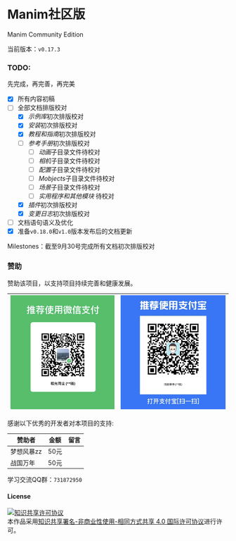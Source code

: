 # Manim社区版

Manim Community Edition

当前版本：`v0.17.3`

### TODO:

先完成，再完善，再完美

- [x] 所有内容初稿
- [ ] 全部文档排版校对
	- [x] *示例库*初次排版校对
	- [x] *安装*初次排版校对
	- [x] *教程和指南*初次排版校对
	- [ ] *参考手册*初次排版校对
		- [ ] *动画*子目录文件待校对
		- [ ] *相机*子目录文件待校对
		- [ ] *配置*子目录文件待校对
		- [ ] *Mobjects*子目录文件待校对
		- [ ] *场景*子目录文件待校对
		- [ ] *实用程序和其他模块* 待校对
	- [x] *插件*初次排版校对
	- [x] *变更日志*初次排版校对
- [ ] 文档语句语义及优化
- [x] 准备`v0.18.0`和`v1.0`版本发布后的文档更新

Milestones：截至9月30号完成所有文档初次排版校对

### 赞助

赞助该项目，以支持项目持续完善和健康发展。

|![微信](./static/WeChat.jpg)|![支付宝](./static/Alipay.jpg)|
|----------------------------|-----------------------------|

感谢以下优秀的开发者对本项目的支持:

|赞助者|金额|留言|
|-|-|-|
|梦想风暴zz|50元||
|战国万年|50元||


学习交流QQ群：`731872950`

#### License

<a rel="license" href="http://creativecommons.org/licenses/by-nc-sa/4.0/"><img alt="知识共享许可协议" style="border-width:0" src="https://i.creativecommons.org/l/by-nc-sa/4.0/88x31.png" /></a><br />本作品采用<a rel="license" href="http://creativecommons.org/licenses/by-nc-sa/4.0/">知识共享署名-非商业性使用-相同方式共享 4.0 国际许可协议</a>进行许可。
